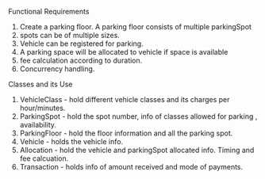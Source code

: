 Functional Requirements
1. Create a parking floor. A parking floor consists of multiple parkingSpot
2. spots can be of multiple sizes.
3. Vehicle can be registered for parking.
4. A parking space will be allocated to vehicle if space is available
5. fee calculation according to duration.
6. Concurrency handling.


Classes and its Use
1. VehicleClass - hold different vehicle classes and its charges per hour/minutes.
2. ParkingSpot - hold the spot number, info of classes allowed for parking , availability.
3. ParkingFloor - hold the floor information and all the parking spot.
4. Vehicle - holds the vehicle info.
5. Allocation - hold the vehicle and parkingSpot allocated info. Timing and fee calcuation.
6. Transaction - holds info of amount received and mode of payments.